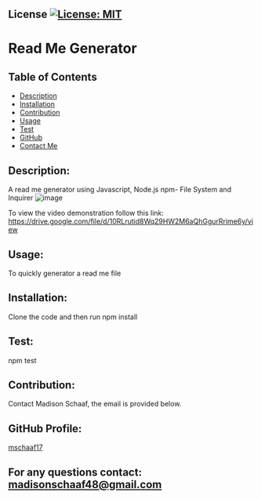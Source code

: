 

## License [![License: MIT](https://img.shields.io/badge/License-MIT-yellow.svg)](https://opensource.org/licenses/MIT)

# Read Me Generator
## Table of Contents
* [Description](#description)
* [Installation](#installation)
* [Contribution](#contribution)
* [Usage](#usage)
* [Test](#test)
* [GitHub](#github-profile)
* [Contact Me](#for-any-questions-contact)

## Description:
A read me generator using Javascript, Node.js npm- File System and Inquirer
![image](https://user-images.githubusercontent.com/97362296/160652893-10c2774a-de64-4358-a95a-0ccfef668c56.png)

To view the video demonstration follow this link: https://drive.google.com/file/d/10RLrutid8Wq29HW2M6aQhGgurRrime6y/view

## Usage:
To quickly generator a read me file

## Installation:
Clone the code and then run npm install

## Test:
npm test

## Contribution:
Contact Madison Schaaf, the email is provided below.

## GitHub Profile:
[mschaaf17](https://github.com/mschaaf17)
## For any questions contact: madisonschaaf48@gmail.com

